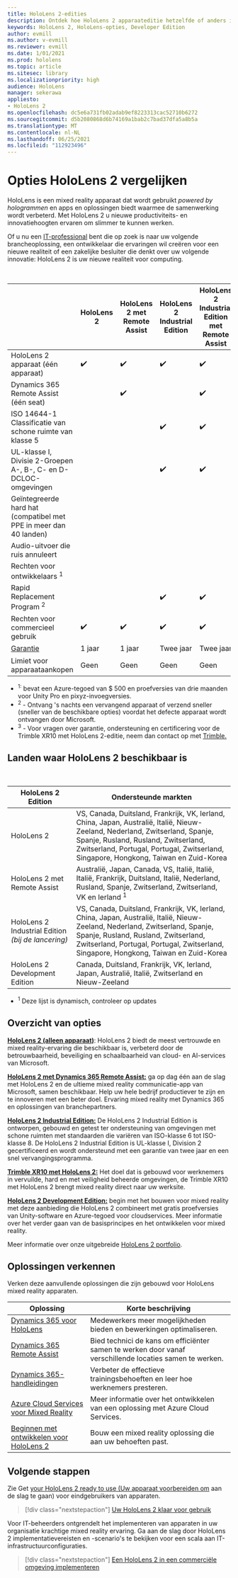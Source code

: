 ```yaml
---
title: HoloLens 2-edities
description: Ontdek hoe HoloLens 2 apparaateditie hetzelfde of anders is en wat u moet doen nadat u een eigen editie hebt.
keywords: HoloLens 2, HoloLens-opties, Developer Edition
author: evmill
ms.author: v-evmill
ms.reviewer: evmill
ms.date: 1/01/2021
ms.prod: hololens
ms.topic: article
ms.sitesec: library
ms.localizationpriority: high
audience: HoloLens
manager: sekerawa
appliesto:
- HoloLens 2
ms.openlocfilehash: dc5e6a731fb02adab9ef8223313cac52710b6272
ms.sourcegitcommit: d5b2080868d6b74169a1bab2c7bad37dfa5a8b5a
ms.translationtype: MT
ms.contentlocale: nl-NL
ms.lasthandoff: 06/25/2021
ms.locfileid: "112923496"
---
```

# <a name="compare-hololens-2-options"></a>Opties HoloLens 2 vergelijken

HoloLens is een mixed reality apparaat dat wordt gebruikt *powered by hologrammen* en apps en oplossingen biedt waarmee de samenwerking wordt verbeterd. Met HoloLens 2 u nieuwe productiviteits- en innovatiehoogten ervaren om slimmer te kunnen werken.

Of u nu een [IT-professional](https://www.microsoft.com/hololens/apps) bent [](https://www.microsoft.com/hololens/developers) die op zoek is naar uw [](https://www.microsoft.com/hololens/apps) volgende brancheoplossing, een ontwikkelaar die ervaringen wil creëren voor een nieuwe realiteit of een zakelijke besluiter die denkt over uw volgende innovatie: HoloLens 2 is uw nieuwe realiteit voor computing.

<br>

|                                                      | HoloLens 2 | HoloLens 2 met Remote Assist | HoloLens 2 Industrial Edition | HoloLens 2 Industrial Edition met Remote Assist | Trimble XR10 with HoloLens 2 | HoloLens 2 Development Edition |
|------------------------------------------------------|------------|-------------------------------|-------------------------------|--------------------------------------------------|------------------------------|--------------------------------|
| HoloLens 2 apparaat (één apparaat)                       |      ✔️     |               ✔️               |               ✔️               |                         ✔️                        |               ✔️              |                ✔️               |
| Dynamics 365 Remote Assist (één seat)                |            |               ✔️               |                               |                         ✔️                        |                              |                                |
| ISO 14644-1 Classificatie van schone ruimte van klasse 5           |            |                               |               ✔️               |                         ✔️                        |                              |                                |
| UL-klasse I, Divisie 2-Groepen A-, B-, C- en D-DCLOC-omgevingen                     |            |                               |               ✔️               |                         ✔️                        |               ✔️              |                                |
| Geïntegreerde hard hat (compatibel met PPE in meer dan 40 landen) |            |                               |                               |                                                  |               ✔️              |                                |
| Audio-uitvoer die ruis annuleert                        |            |                               |                               |                                                  |               ✔️              |                                |
| Rechten voor ontwikkelaars <sup>1</sup>                             |            |                               |                               |                                                  |                              |                ✔️               |
| Rapid Replacement Program <sup>2</sup>                          |            |                               |               ✔️               |                         ✔️                        |                              |                                |
| Rechten voor commercieel gebruik                                |      ✔️     |               ✔️               |               ✔️               |                         ✔️                        |               ✔️              |                                |
| [Garantie](hololens2-hardware.md#warranty-information)                                             |   1 jaar   |             1 jaar            |             Twee jaar            |                      Twee jaar                      |            1 jaar <sup>3</sup>            |             1 jaar             |
| Limiet voor apparaataankopen                                |    Geen    |              Geen             |              Geen             |                       Geen                       |             Geen             |       Eén per transactie      |

- <sup>1:</sup> bevat een Azure-tegoed van $ 500 en proefversies van drie maanden voor Unity Pro en pixyz-invoegversies.
- <sup>2</sup> - Ontvang 's nachts een vervangend apparaat of verzend sneller (sneller van de beschikbare opties) voordat het defecte apparaat wordt ontvangen door Microsoft.
- <sup>3</sup> - Voor vragen over garantie, ondersteuning en certificering voor de Trimble XR10 met HoloLens 2-editie, neem dan contact op met [Trimble.](https://fieldtech.trimble.com/en/contact-support)

## <a name="countries-where-hololens-2-is-available"></a>Landen waar HoloLens 2 beschikbaar is

<br>

| HoloLens 2 Edition                  | Ondersteunde markten               |
|-------------------------------------------| ----------------------------------------| 
| HoloLens 2 | VS, Canada, Duitsland, Frankrijk, VK, Ierland, China, Japan, Australië, Italië, Nieuw-Zeeland, Nederland, Zwitserland, Spanje, Spanje, Rusland, Rusland, Zwitserland, Zwitserland, Portugal, Portugal, Zwitserland, Singapore, Hongkong, Taiwan en Zuid-Korea |
| HoloLens 2 met Remote Assist | Australië, Japan, Canada, VS, Italië, Italië, Italië, Frankrijk, Duitsland, Italië, Nederland, Rusland, Spanje, Zwitserland, Zwitserland, VK en Ierland <sup>1</sup> 
| HoloLens 2 Industrial Edition *(bij de lancering)* | VS, Canada, Duitsland, Frankrijk, VK, Ierland, China, Japan, Australië, Italië, Nieuw-Zeeland, Nederland, Zwitserland, Spanje, Spanje, Rusland, Rusland, Zwitserland, Zwitserland, Portugal, Portugal, Zwitserland, Singapore, Hongkong, Taiwan en Zuid-Korea |
| HoloLens 2 Development Edition | Canada, Duitsland, Frankrijk, VK, Ierland, Japan, Australië, Italië, Zwitserland en Nieuw-Zeeland |
- <sup>1</sup> Deze lijst is dynamisch, controleer op updates

## <a name="options-overview"></a>Overzicht van opties

**[HoloLens 2 (alleen apparaat)](hololens2-options-device-only.md)**: HoloLens 2 biedt de meest vertrouwde en mixed reality-ervaring die beschikbaar is, verbeterd door de betrouwbaarheid, beveiliging en schaalbaarheid van cloud- en AI-services van Microsoft.

**[HoloLens 2 met Dynamics 365 Remote Assist:](hololens2-options-remote-assist.md)** ga op dag één aan de slag met HoloLens 2 en de ultieme mixed reality communicatie-app van Microsoft, samen beschikbaar. Help uw hele bedrijf productiever te zijn en te innoveren met een beter doel. Ervaring mixed reality met Dynamics 365 en oplossingen van branchepartners.

**[HoloLens 2 Industrial Edition:](hololens2-options-industrial-edition.md)** De HoloLens 2 Industrial Edition is ontworpen, gebouwd en getest ter ondersteuning van omgevingen met schone ruimten met standaarden die variëren van ISO-klasse 6 tot ISO-klasse 8. De HoloLens 2 Industrial Edition is UL-klasse I, Division 2 gecertificeerd en wordt ondersteund met een garantie van twee jaar en een snel vervangingsprogramma.

**[Trimble XR10 met HoloLens 2:](hololens2-options-trimble-xr10-edition.md)** Het doel dat is gebouwd voor werknemers in vervuilde, hard en met veiligheid beheerde omgevingen, de Trimble XR10 met HoloLens 2 brengt mixed reality direct naar uw werksite.

**[HoloLens 2 Development Edition:](hololens2-options-dev-edition.md)** begin met het bouwen voor mixed reality met deze aanbieding die HoloLens 2 combineert met gratis proefversies van Unity-software en Azure-tegoed voor cloudservices. Meer informatie over het verder gaan van de basisprincipes en het ontwikkelen voor mixed reality.

Meer informatie over onze uitgebreide [HoloLens 2 portfolio](https://www.microsoft.com/hololens/buy).

## <a name="explore-solutions"></a>Oplossingen verkennen

Verken deze aanvullende oplossingen die zijn gebouwd voor HoloLens mixed reality apparaten.

| Oplossing | Korte beschrijving                                                                                |
|----------|---------------------------------------------------------------------------------------------------|
| [Dynamics 365 voor HoloLens](https://www.microsoft.com//hololens/apps)          | Medewerkers meer mogelijkheden bieden en bewerkingen optimaliseren.                                                        |
| [Dynamics 365 Remote Assist](https://dynamics.microsoft.com/mixed-reality/remote-assist/)          | Bied technici de kans om efficiënter samen te werken door vanaf verschillende locaties samen te werken. |
|   [Dynamics 365-handleidingen](https://dynamics.microsoft.com/mixed-reality/guides/)        | Verbeter de effectieve trainingsbehoeften en leer hoe werknemers presteren.                          |
|  [Azure Cloud Services voor Mixed Reality](https://docs.microsoft.com/windows/mixed-reality/develop/mixed-reality-cloud-services#:~:text=Mixed%20Reality%20services%20Mixed%20Reality%20cloud%20services%20like,all%20in%20the%20context%20of%20your%20users%E2%80%99%20environments)         | Meer informatie over het ontwikkelen van een oplossing met Azure Cloud Services.                                       |
|  [Beginnen met ontwikkelen voor HoloLens 2](https://docs.microsoft.com/windows/mixed-reality/develop/development?tabs=unity)         | Bouw een mixed reality oplossing die aan uw behoeften past.                                                 |

## <a name="next-steps"></a>Volgende stappen

Zie Get [your HoloLens 2 ready to use (Uw apparaat voorbereiden om](hololens2-setup.md) aan de slag te gaan) voor eindgebruikers van apparaten.

> [!div class="nextstepaction"]
> [Uw HoloLens 2 klaar voor gebruik](hololens2-setup.md)

Voor IT-beheerders ontgrendelt het implementeren van apparaten in uw organisatie krachtige mixed reality ervaring. Ga aan de slag door HoloLens 2 implementatievereisten en -scenario's te bekijken voor een scala aan IT-infrastructuurconfiguraties.

> [!div class="nextstepaction"]
> [Een HoloLens 2 in een commerciële omgeving implementeren](hololens-requirements.md)
